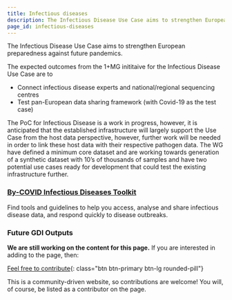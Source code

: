 ```yaml
---
title: Infectious diseases
description: The Infectious Disease Use Case aims to strengthen European preparedness against future pandemics.
page_id: infectious-diseases
---
```


The Infectious Disease Use Case aims to strengthen European preparedness against future pandemics.

The expected outcomes from the 1+MG inititaive for the Infectious Disease Use Case are to 

* Connect infectious disease experts and national/regional sequencing centres
* Test pan-European data sharing framework (with Covid-19 as the test case)

The PoC for Infectious Disease is a work in progress, however, it is anticipated that the established infrastructure will largely support the Use Case from the host data perspective, however, further work will be needed in order to link these host data with their respective pathogen data. The WG have defined a minimum core dataset and are working towards generation of a synthetic dataset with 10’s of thousands of samples and have two potential use cases ready for development that could test the existing infrastructure further.

### [By-COVID Infectious Diseases Toolkit](https://www.infectious-diseases-toolkit.org/)
Find tools and guidelines to help you access, analyse and share infectious disease data, and respond quickly to disease outbreaks.

### Future GDI Outputs




**We are still working on the content for this page.** If you are interested in adding to the page, then:

[Feel free to contribute](how_to_contribute){: class="btn btn-primary btn-lg rounded-pill"}

This is a community-driven website, so contributions are welcome! You will, of course, be listed as a contributor on the page.